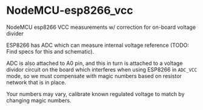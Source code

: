 # NodeMCU-esp8266_vcc
NodeMCU esp8266 VCC measurements w/ correction for on-board voltage divider


ESP8266 has ADC which can measure internal voltage reference (TODO: Find specs for this and schematic).

ADC is also attached to A0 pin, and this in turn is attached to a voltage dividor circuit on the board which interferes when using ESP8266 in `ADC_VCC` mode, so we must compensate with magic numbers based on resistor network that is in place.

Your numbers may vary, calibrate known regulated voltage to match by changing magic numbers.
